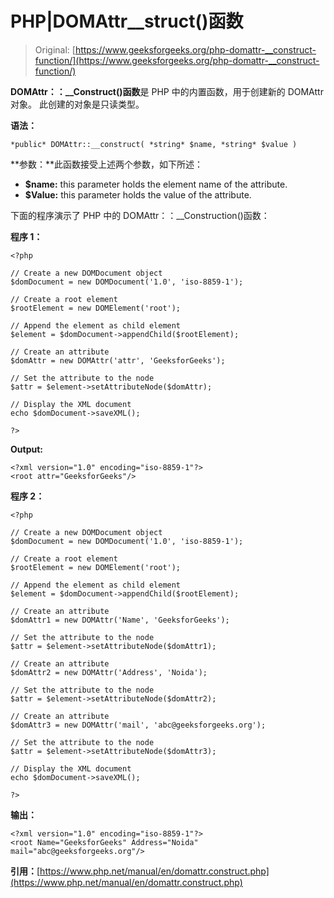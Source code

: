 # PHP|DOMAttr__struct()函数

> Original: [https://www.geeksforgeeks.org/php-domattr-__construct-function/](https://www.geeksforgeeks.org/php-domattr-__construct-function/)

**DOMAttr：：__Construct()函数**是 PHP 中的内置函数，用于创建新的 DOMAttr 对象。 此创建的对象是只读类型。

**语法：**

```
*public* DOMAttr::__construct( *string* $name, *string* $value )
```

**参数：**此函数接受上述两个参数，如下所述：

*   **$name:** this parameter holds the element name of the attribute.
*   **$Value:** this parameter holds the value of the attribute.

下面的程序演示了 PHP 中的 DOMAttr：：__Construction()函数：

**程序 1：**

```
<?php

// Create a new DOMDocument object
$domDocument = new DOMDocument('1.0', 'iso-8859-1');

// Create a root element
$rootElement = new DOMElement('root');

// Append the element as child element 
$element = $domDocument->appendChild($rootElement);

// Create an attribute
$domAttr = new DOMAttr('attr', 'GeeksforGeeks');

// Set the attribute to the node
$attr = $element->setAttributeNode($domAttr);

// Display the XML document
echo $domDocument->saveXML(); 

?>
```

**Output:**

```
<?xml version="1.0" encoding="iso-8859-1"?>
<root attr="GeeksforGeeks"/>

```

**程序 2：**

```
<?php

// Create a new DOMDocument object
$domDocument = new DOMDocument('1.0', 'iso-8859-1');

// Create a root element
$rootElement = new DOMElement('root');

// Append the element as child element
$element = $domDocument->appendChild($rootElement);

// Create an attribute
$domAttr1 = new DOMAttr('Name', 'GeeksforGeeks');

// Set the attribute to the node
$attr = $element->setAttributeNode($domAttr1);

// Create an attribute
$domAttr2 = new DOMAttr('Address', 'Noida');

// Set the attribute to the node
$attr = $element->setAttributeNode($domAttr2);

// Create an attribute
$domAttr3 = new DOMAttr('mail', 'abc@geeksforgeeks.org');

// Set the attribute to the node
$attr = $element->setAttributeNode($domAttr3);

// Display the XML document
echo $domDocument->saveXML(); 

?>
```

**输出：**

```
<?xml version="1.0" encoding="iso-8859-1"?>
<root Name="GeeksforGeeks" Address="Noida" mail="abc@geeksforgeeks.org"/>

```

**引用：**[https://www.php.net/manual/en/domattr.construct.php](https://www.php.net/manual/en/domattr.construct.php)